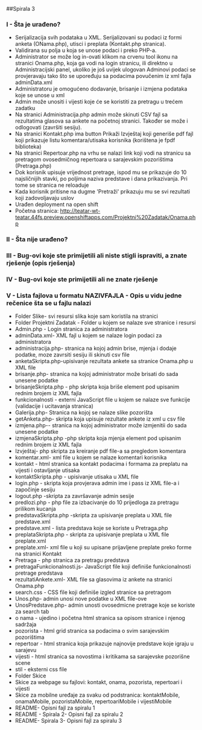 ##Spirala 3

### I  - Šta je urađeno?
- Serijalizacija svih podataka u XML. Serijalizovani su podaci iz formi anketa (ONama.php), utisci i preplata (Kontakt.php stranica).
- Validirana su polja u koja se unose podaci i preko PHP-a.
- Administrator se može log in-ovati klikom na crvenu tool ikonu na stranici Onama.php, koja ga vodi na login stranicu, ili direktno u Administracijski panel, ukoliko je još uvijek ulogovan
   Adminovi podaci se provjeravaju tako što se upoređuju sa podacima povučenim iz xml fajla adminData.xml
- Administratoru je omogućeno dodavanje, brisanje i izmjena podataka koje se unose u xml
- Admin može unositi i vijesti koje će se koristiti za pretragu u trećem zadatku
-  Na stranici Administracija.php admin može skinuti CSV fajl sa rezultatima glasova sa ankete na početnoj stranici. Također se može i odlogovati (završiti sesiju).
- Na stranici Kontakt.php ima button Prikaži Izvještaj koji generiše pdf fajl koji prikazuje listu komentara/utisaka korisnika (korištena je fpdf biblioteka)
- Na stranici Repertoar.php na vrhu se nalazi link koji vodi na stranicu sa pretragom ovosedmičnog repertoara u sarajevskim pozorištima (Pretraga.php)
- Dok korisnik upisuje vrijednost pretrage, ispod mu se prikazuje do 10 najsličnijih stavki, po poljima naziva predstave i dana prikazivanja. Pri tome se stranica ne reloaduje
- Kada korisnik pritisne na dugme 'Pretraži' prikazuju mu se svi rezultati koji zadovoljavaju uslov
- Urađen deployment na open shift 
 - Početna stranica: http://teatar-wt-teatar.44fs.preview.openshiftapps.com/Projektni%20Zadatak/Onama.php
  
### II  - Šta nije urađeno?
### III - Bug-ovi koje ste primijetili ali niste stigli ispraviti, a znate rješenje (opis rješenja)
### IV  - Bug-ovi koje ste primijetili ali ne znate rješenje
### V  - Lista fajlova u formatu NAZIVFAJLA - Opis u vidu jedne rečenice šta se u fajlu nalazi

- Folder Slike- svi resursi slika koje sam koristila na stranici
- Folder Projektni Zadatak - Folder u kojem se nalaze sve stranice i resursi
- Admin.php - Login stranica za administratora
- adminData.xml- XML fajl u kojem se nalaze login podaci za administratora
- administracija.php- stranica na kojoj admin brise, mjenja i dodaje podatke, moze zavrsiti sesiju ili skinuti csv file
- anketaSkripta.php-upisivanje rezultata ankete sa stranice Onama.php u XML file
- brisanje.php- stranica na kojoj administrator može brisati do sada unesene podatke
- brisanjeSkripta.php - php skripta koja briše element pod upisanim rednim brojem iz XML fajla
- funkcionalnosti - externi JavaScript file u kojem se nalaze sve funkcije (validacije i ucitavanja stranica)
- Galerija.php- Stranica na kojoj se nalaze slike pozorišta
- getAnketa.php- skripta koja upisuje rezultate ankete iz xml u csv file
- izmjena.php-- stranica na kojoj administrator može izmjenitii do sada unesene podatke
- izmjenaSkripta.php -php skripta koja mjenja element pod upisanim rednim brojem iz XML fajla
- Izvještaj- php skripta za kreiranje pdf file-a sa pregledom komentara
- komentar.xml-  xml file u kojem se nalaze komentari korisnika
- kontakt - html stranica sa kontakt podacima i formama za preplatu na vijesti i ostavljanje utisaka
- kontaktSkripta.php - upisivanje utisaka u XML file
- login.php - skripta koja provjerava admin ime i pass iz XML file-a i započinje sesiju
- logout.php -skripta za završavanje admin sesije
- predlozi.php - php file za izbacivanje do 10 prijedloga za pretragu prilikom kucanja
- predstavaSkripta.php -skripta za upisivanje preplata u XML file predstave.xml
- predstave.xml - lista predstava koje se koriste u Pretraga.php
- preplataSkripta.php - skripta za upisivanje preplata u XML file preplate.xml
- preplate.xml- xml file u koji su upisane prijavljene preplate preko forme na stranici Kontakt
- Pretraga - php stranica za pretragu predstava
- pretragaFunkcionalnosti.js- JavaScript file koji definiše funkcionalnosti pretrage predstava
- rezultatiAnkete.xml- XML file sa glasovima iz ankete na stranici Onama.php
- search.css - CSS file koji definiše izgled stranice sa pretragom
- Unos.php- admin unosi nove podatke u XML file-ove
- UnosPredstave.php- admin unosti ovosedmicne pretrage koje se koriste za search tab
- o nama - ujedino i početna html stranica sa opisom stranice i njenog sadržaja
- pozorista -  html grid stranica sa podacima o svim sarajevskim pozorištima
- repertoar - html stranica koja prikazuje najnovije predstave koje igraju u sarajevu
- vijesti - html stranica sa novostima i kritikama sa sarajevske pozorišne scene
- stil - eksterni css file  
- Folder Skice
 - Skice za webpage su fajlovi: kontakt, onama, pozorista, repertoari i vijesti
 - Skice za mobilne uređaje za svaku od podstranica:  kontaktMobile, onamaMobile, pozoristaMobile, repertoariMobile i vijestiMobile
- README- Opisni fajl za spiralu 1
- README - Spirala 2- Opisni fajl za spiralu 2
- README- Spirala 3- Opisni fajl za spiralu 3
  
